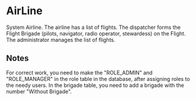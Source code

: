 # AirLine
System Airline. The airline has a list of flights. The dispatcher forms the Flight Brigade (pilots, navigator, radio operator, stewardess) on the Flight. The administrator manages the list of flights.
## Notes
For correct work, you need to make the "ROLE_ADMIN" and "ROLE_MANAGER" in the role table in the database, after assigning roles to the needy users. In the brigade table, you need to add a brigade with the number "Without Brigade".